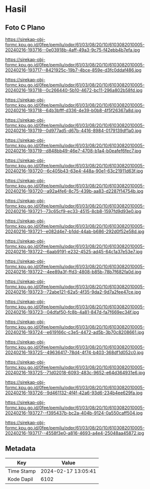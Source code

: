 # Hasil

## Foto C Plano

https://sirekap-obj-formc.kpu.go.id/0fee/pemilu/pdpr/61/03/08/20/10/6103082010005-20240216-193716--0e03918b-4aff-49a3-9c75-f42ebb4b7efa.jpg

https://sirekap-obj-formc.kpu.go.id/0fee/pemilu/pdpr/61/03/08/20/10/6103082010005-20240216-193717--8421925c-19b7-4bce-859e-d3fc0ddaf486.jpg

https://sirekap-obj-formc.kpu.go.id/0fee/pemilu/pdpr/61/03/08/20/10/6103082010005-20240216-193718--0c266440-5b10-4672-bc11-296a802b58fd.jpg

https://sirekap-obj-formc.kpu.go.id/0fee/pemilu/pdpr/61/03/08/20/10/6103082010005-20240216-193718--64b3bfff-d336-4e39-b0b8-4f5f26367a8d.jpg

https://sirekap-obj-formc.kpu.go.id/0fee/pemilu/pdpr/61/03/08/20/10/6103082010005-20240216-193719--0d977ad5-d67b-4416-8984-0179139df1a0.jpg

https://sirekap-obj-formc.kpu.go.id/0fee/pemilu/pdpr/61/03/08/20/10/6103082010005-20240216-193719--d848bb49-46e7-4708-b1a4-b0eafef6fec7.jpg

https://sirekap-obj-formc.kpu.go.id/0fee/pemilu/pdpr/61/03/08/20/10/6103082010005-20240216-193720--6c405b43-63e4-448a-90e1-63c21911d63f.jpg

https://sirekap-obj-formc.kpu.go.id/0fee/pemilu/pdpr/61/03/08/20/10/6103082010005-20240216-193720--a92a4fe6-8c75-439b-aa83-d2287f14754b.jpg

https://sirekap-obj-formc.kpu.go.id/0fee/pemilu/pdpr/61/03/08/20/10/6103082010005-20240216-193721--73c65cf9-ec33-4515-8cb8-1597fd9d93e0.jpg

https://sirekap-obj-formc.kpu.go.id/0fee/pemilu/pdpr/61/03/08/20/10/6103082010005-20240216-193721--e082d4e7-b1dd-44ab-b686-292d0f52e58d.jpg

https://sirekap-obj-formc.kpu.go.id/0fee/pemilu/pdpr/61/03/08/20/10/6103082010005-20240216-193722--6aab9191-e232-4525-ad45-64c1a37e53e7.jpg

https://sirekap-obj-formc.kpu.go.id/0fee/pemilu/pdpr/61/03/08/20/10/6103082010005-20240216-193722--4ee89a3f-ffd3-4808-b85b-78b7f682fa0d.jpg

https://sirekap-obj-formc.kpu.go.id/0fee/pemilu/pdpr/61/03/08/20/10/6103082010005-20240216-193723--72abe121-62a5-4f35-9da2-9d7a2fee47ce.jpg

https://sirekap-obj-formc.kpu.go.id/0fee/pemilu/pdpr/61/03/08/20/10/6103082010005-20240216-193723--04dfaf50-fc8b-4a81-847d-fa7f669ec34f.jpg

https://sirekap-obj-formc.kpu.go.id/0fee/pemilu/pdpr/61/03/08/20/10/6103082010005-20240216-193724--e619166c-c3e5-4472-ad5b-3b70c8208661.jpg

https://sirekap-obj-formc.kpu.go.id/0fee/pemilu/pdpr/61/03/08/20/10/6103082010005-20240216-193725--49636417-78d4-4f74-b403-368df1d052c0.jpg

https://sirekap-obj-formc.kpu.go.id/0fee/pemilu/pdpr/61/03/08/20/10/6103082010005-20240216-193725--71d02018-6093-483c-9652-e64d364931e6.jpg

https://sirekap-obj-formc.kpu.go.id/0fee/pemilu/pdpr/61/03/08/20/10/6103082010005-20240216-193726--9d461132-4f4f-42a6-93d6-234b4ee629fa.jpg

https://sirekap-obj-formc.kpu.go.id/0fee/pemilu/pdpr/61/03/08/20/10/6103082010005-20240216-193727--f395437b-bc2a-404b-9124-0a550caff504.jpg

https://sirekap-obj-formc.kpu.go.id/0fee/pemilu/pdpr/61/03/08/20/10/6103082010005-20240216-193717--4558f3e0-a816-4693-a4e4-25048aa45872.jpg


## Metadata

| Key        | Value               |
| ---------- | ------------------- |
| Time Stamp | 2024-02-17 13:05:41 |
| Kode Dapil | 6102                |



